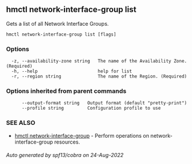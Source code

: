 ## hmctl network-interface-group list

Gets a list of all Network Interface Groups.

```
hmctl network-interface-group list [flags]
```

### Options

```
  -z, --availability-zone string   The name of the Availability Zone. (Required)
  -h, --help                       help for list
  -r, --region string              The name of the Region. (Required)
```

### Options inherited from parent commands

```
      --output-format string   Output format (default "pretty-print")
      --profile string         Configuration profile to use
```

### SEE ALSO

* [hmctl network-interface-group](hmctl_network-interface-group.md)	 - Perform operations on network-interface-group resources.

###### Auto generated by spf13/cobra on 24-Aug-2022
